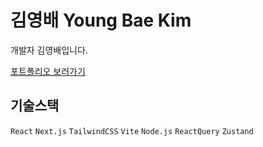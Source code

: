 # 김영배 Young Bae Kim

개발자 김영배입니다.

[포트폴리오 보러가기](https://polished-pullover-a70.notion.site/b09992361eb44527af664be0ffc87401)

## 기술스택

`React` `Next.js` `TailwindCSS` `Vite` `Node.js` `ReactQuery` `Zustand`
